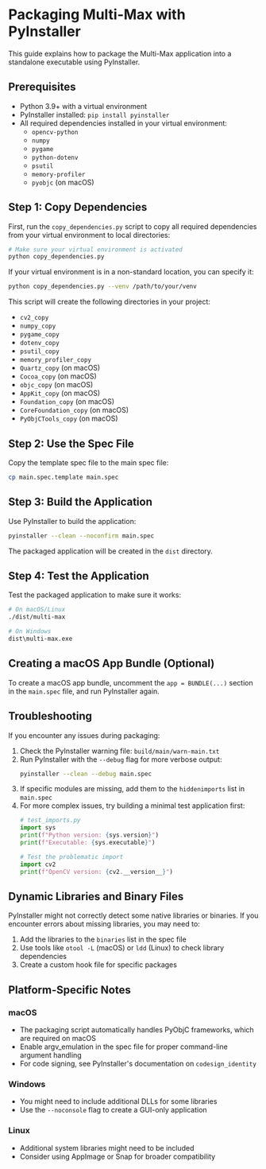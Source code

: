 # Packaging Multi-Max with PyInstaller

This guide explains how to package the Multi-Max application into a standalone executable using PyInstaller.

## Prerequisites

- Python 3.9+ with a virtual environment
- PyInstaller installed: `pip install pyinstaller`
- All required dependencies installed in your virtual environment:
  - `opencv-python`
  - `numpy`
  - `pygame`
  - `python-dotenv`
  - `psutil`
  - `memory-profiler`
  - `pyobjc` (on macOS)

## Step 1: Copy Dependencies

First, run the `copy_dependencies.py` script to copy all required dependencies from your virtual environment to local directories:

```bash
# Make sure your virtual environment is activated
python copy_dependencies.py
```

If your virtual environment is in a non-standard location, you can specify it:

```bash
python copy_dependencies.py --venv /path/to/your/venv
```

This script will create the following directories in your project:
- `cv2_copy`
- `numpy_copy`
- `pygame_copy`
- `dotenv_copy`
- `psutil_copy`
- `memory_profiler_copy`
- `Quartz_copy` (on macOS)
- `Cocoa_copy` (on macOS)
- `objc_copy` (on macOS)
- `AppKit_copy` (on macOS)
- `Foundation_copy` (on macOS)
- `CoreFoundation_copy` (on macOS)
- `PyObjCTools_copy` (on macOS)

## Step 2: Use the Spec File

Copy the template spec file to the main spec file:

```bash
cp main.spec.template main.spec
```

## Step 3: Build the Application

Use PyInstaller to build the application:

```bash
pyinstaller --clean --noconfirm main.spec
```

The packaged application will be created in the `dist` directory.

## Step 4: Test the Application

Test the packaged application to make sure it works:

```bash
# On macOS/Linux
./dist/multi-max

# On Windows
dist\multi-max.exe
```

## Creating a macOS App Bundle (Optional)

To create a macOS app bundle, uncomment the `app = BUNDLE(...)` section in the `main.spec` file, and run PyInstaller again.

## Troubleshooting

If you encounter any issues during packaging:

1. Check the PyInstaller warning file: `build/main/warn-main.txt`
2. Run PyInstaller with the `--debug` flag for more verbose output:
   ```bash
   pyinstaller --clean --debug main.spec
   ```
3. If specific modules are missing, add them to the `hiddenimports` list in `main.spec`
4. For more complex issues, try building a minimal test application first:
   ```python
   # test_imports.py
   import sys
   print(f"Python version: {sys.version}")
   print(f"Executable: {sys.executable}")
   
   # Test the problematic import
   import cv2
   print(f"OpenCV version: {cv2.__version__}")
   ```

## Dynamic Libraries and Binary Files

PyInstaller might not correctly detect some native libraries or binaries. If you encounter errors about missing libraries, you may need to:

1. Add the libraries to the `binaries` list in the spec file
2. Use tools like `otool -L` (macOS) or `ldd` (Linux) to check library dependencies
3. Create a custom hook file for specific packages

## Platform-Specific Notes

### macOS

- The packaging script automatically handles PyObjC frameworks, which are required on macOS
- Enable argv_emulation in the spec file for proper command-line argument handling
- For code signing, see PyInstaller's documentation on `codesign_identity`

### Windows

- You might need to include additional DLLs for some libraries
- Use the `--noconsole` flag to create a GUI-only application

### Linux

- Additional system libraries might need to be included
- Consider using AppImage or Snap for broader compatibility 